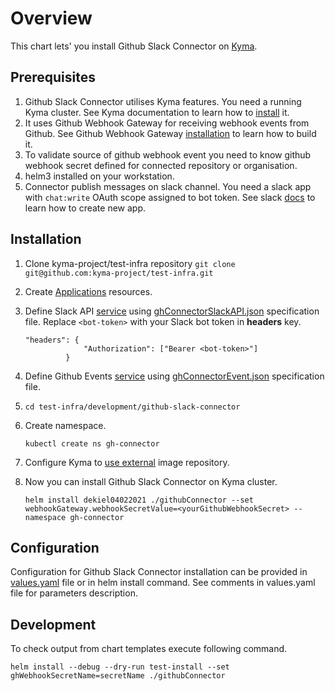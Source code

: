 # Overview

This chart lets' you install Github Slack Connector on [Kyma](https://kyma-project.io/).

## Prerequisites

1. Github Slack Connector utilises Kyma features. You need a running Kyma cluster. See Kyma documentation to learn how to [install](https://kyma-project.io/docs/#installation-installation) it.
2. It uses Github Webhook Gateway for receiving webhook events from Github. See Github Webhook Gateway [installation](../githubWebhookGateway/README.md#Installation) to learn how to build it.
3. To validate source of github webhook event you need to know github webhook secret defined for connected repository or organisation.
4. helm3 installed on your workstation.
5. Connector publish messages on slack channel. You need a slack app with `chat:write` OAuth scope assigned to bot token. See slack [docs](https://api.slack.com/authentication/basics) to learn how to create new app.

## Installation

1. Clone kyma-project/test-infra repository `git clone git@github.com:kyma-project/test-infra.git`
2. Create [Applications](https://kyma-project.io/docs/components/application-connector/#tutorials-create-a-new-application) resources.
3. Define Slack API [service](https://kyma-project.io/docs/components/application-connector/#tutorials-register-a-service-register-an-api-with-a-specification-url) using [ghConnectorSlackAPI.json](ghConnectorSlackAPI.json) specification file. Replace `<bot-token>` with your Slack bot token in **headers** key.
   ```
   "headers": {
                "Authorization": ["Bearer <bot-token>"]
            }
   ```
4. Define Github Events [service](https://kyma-project.io/docs/components/application-connector/#tutorials-register-a-service-register-a-service) using [ghConnectorEvent.json](ghConnectorEvent.json) specification file.
5. `cd test-infra/development/github-slack-connector`
6. Create namespace.
   
   `kubectl create ns gh-connector`
7. Configure Kyma to [use external](https://kyma-project.io/docs/components/serverless/#tutorials-set-an-external-docker-registry) image repository.
8. Now you can install Github Slack Connector on Kyma cluster.
   
   `helm install dekiel04022021 ./githubConnector --set webhookGateway.webhookSecretValue=<yourGithubWebhookSecret> --namespace gh-connector`

## Configuration

Configuration for Github Slack Connector installation can be provided in [values.yaml](values.yaml) file or in helm install command. See comments in values.yaml file for parameters description.

## Development

To check output from chart templates execute following command.

`helm install --debug --dry-run test-install --set ghWebhookSecretName=secretName ./githubConnector`
